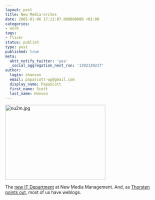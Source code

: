 ```yaml
---
layout: post
title: New Media-orites
date: 2005-01-06 17:11:07.000000000 +01:00
categories:
- work
tags:
- flickr
status: publish
type: post
published: true
meta:
  aktt_notify_twitter: 'yes'
  _social_aggregation_next_run: '1392139217'
author:
  login: shanson
  email: papascott-wp@gmail.com
  display_name: PapaScott
  first_name: Scott
  last_name: Hanson
---
```

<p><a href="http://www.flickr.com/photos/lumma/3018933/"><img alt="nu2m.jpg" src="http://www.papascott.de/wordpress/wp-content/uploads/2005/01/nu2m.jpg" width="320" height="240" border="0" /></a></p>
<p>The <a title="Gathering of the Coders [Lummaland - das Weblog]" href="http://lumma.de/eintrag.php?id=1107">new IT Department</a> at New Media Management. And, as <a title="ameisendorf.de: Familienfoto" href="http://ameisendorf.de/index.php?itemid=181">Thorsten points out</a>, most of us have weblogs.</p>
